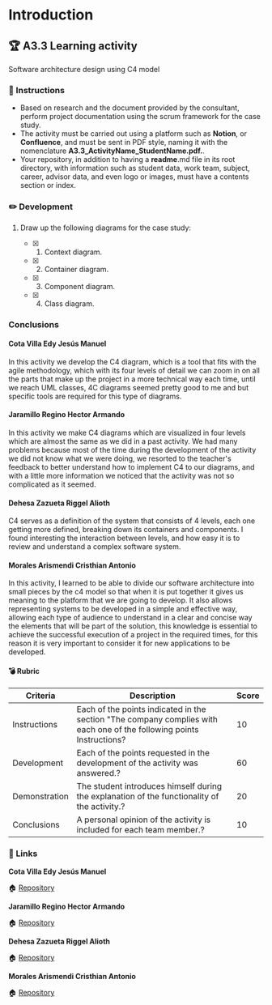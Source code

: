 # Introduction

## :trophy: A3.3 Learning activity

Software architecture design using C4 model

### :blue_book: Instructions

- Based on research and the document provided by the consultant, perform project documentation using the scrum framework for the case study.
- The activity must be carried out using a platform such as **Notion**, or **Confluence**, and must be sent in PDF style, naming it with the nomenclature **A3.3_ActivityName_StudentName.pdf.**.
- Your repository, in addition to having a **readme**.md file in its root directory, with information such as student data, work team, subject, career, advisor data, and even logo or images, must have a contents section or index.

### :pencil2: Development

1. Draw up the following diagrams for the case study:
   
   - [x] 1. Context diagram.
   - [x] 2. Container diagram.
   - [x] 3. Component diagram.
   - [x] 4. Class diagram.


### Conclusions

#### **Cota Villa Edy Jesús Manuel**
In this activity we develop the C4 diagram, which is a tool that fits with the agile methodology, which with its four levels of detail we can zoom in on all the parts that make up the project in a more technical way each time, until we reach UML classes, 4C diagrams seemed pretty good to me and but specific tools are required for this type of diagrams.

#### **Jaramillo Regino Hector Armando**
In this activity we make C4 diagrams which are visualized in four levels which are almost the same as we did in a past activity. We had many problems because most of the time during the development of the activity we did not know what we were doing, we resorted to the teacher's feedback to better understand how to implement C4 to our diagrams, and with a little more information we noticed that the activity was not so complicated as it seemed.

#### **Dehesa Zazueta Riggel Alioth**
C4 serves as a definition of the system that consists of 4 levels, each one getting more defined, breaking down its containers and components. I found interesting the interaction between levels, and how easy it is to review and understand a complex software system.

#### **Morales Arismendi Cristhian Antonio**
In this activity, I learned to be able to divide our software architecture into small pieces by the c4 model so that when it is put together it gives us meaning to the platform that we are going to develop.  It also allows representing systems to be developed in a simple and effective way, allowing each type of audience to understand in a clear and concise way the elements that will be part of the solution, this knowledge is essential to achieve the successful execution of a project in the required times, for this reason it is very important to consider it for new applications to be developed.

#### :bomb: Rubric

| Criteria     | Description                                                                                  | Score |
| ------------- | -------------------------------------------------------------------------------------------- | ------- |
| Instructions | Each of the points indicated in the section "The company complies with each one of the following points Instructions?            | 10      |  
| Development    | Each of the points requested in the development of the activity was answered.?     | 60      |
| Demonstration  | The student introduces himself during the explanation of the functionality of the activity.?            | 20      |
| Conclusions  | A personal opinion of the activity is included for each team member.? | 10      |


### :bookmark: Links

**Cota Villa Edy Jesús Manuel**

:house: [Repository](https://github.com/CotaVilla/AnalisisAvanzadoDeSoftware_Feb21-Jul21)


**Jaramillo Regino Hector Armando**

:house: [Repository](https://github.com/HectorJaramillo/Analisis-Avanzado-de-Software)


**Dehesa Zazueta Riggel Alioth**

:house: [Repository](https://github.com/RiggelDZ/Analisis-Avanzado-de-Software)


**Morales Arismendi Cristhian Antonio**

:house: [Repository](https://github.com/aris-dev/Analisis-Avanzado-de-Software)
